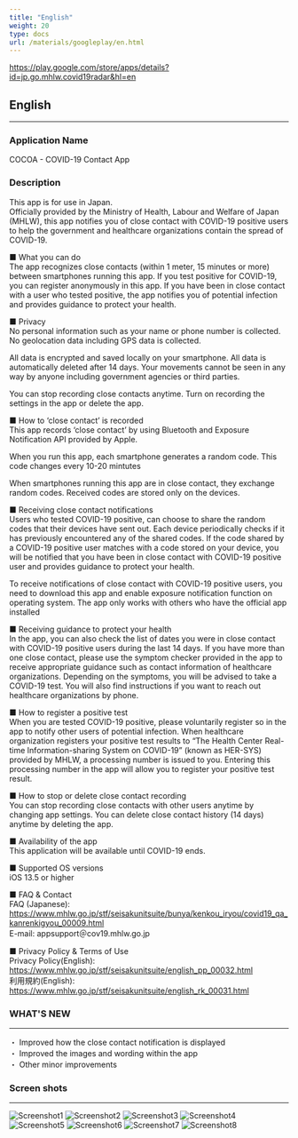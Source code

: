 ```yaml
---
title: "English"
weight: 20
type: docs
url: /materials/googleplay/en.html
---
```


https://play.google.com/store/apps/details?id=jp.go.mhlw.covid19radar&hl=en

## English

----

### Application Name
COCOA - COVID-19 Contact App

### Description
This app is for use in Japan.  
Officially provided by the Ministry of Health, Labour and Welfare of Japan (MHLW), this app notifies you of close contact with COVID-19 positive users to help the government and healthcare organizations contain the spread of COVID-19.

■ What you can do  
The app recognizes close contacts (within 1 meter, 15 minutes or more) between smartphones running this app. If you test positive for COVID-19, you can register anonymously in this app. If you have been in close contact with a user who tested positive, the app notifies you of potential infection and provides guidance to protect your health.


■ Privacy  
No personal information such as your name or phone number is collected. No geolocation data including GPS data is collected.

All data is encrypted and saved locally on your smartphone. All data is automatically deleted after 14 days. Your movements cannot be seen in any way by anyone including government agencies or third parties.

You can stop recording close contacts anytime. Turn on recording the settings in the app or delete the app.


■ How to ‘close contact’ is recorded  
This app records ‘close contact’ by using Bluetooth and Exposure Notification API provided by Apple.

When you run this app, each smartphone generates a random code. This code changes every 10-20 mintutes

When smartphones running this app are in close contact, they exchange random codes. Received codes are stored only on the devices.


■ Receiving close contact notifications  
Users who tested COVID-19 positive, can choose to share the random codes that their devices have sent out. Each device periodically checks if it has previously encountered any of the shared codes. If the code shared by a COVID-19 positive user matches with a code stored on your device, you will be notified that you have been in close contact with COVID-19 positive user and provides guidance to protect your health.

To receive notifications of close contact with COVID-19 positive users, you need to download this app and enable exposure notification function on operating system. The app only works with others who have the official app installed

■ Receiving guidance to protect your health  
In the app, you can also check the list of dates you were in close contact with COVID-19 positive users during the last 14 days. If you have more than one close contact, please use the symptom checker provided in the app to receive appropriate guidance such as contact information of healthcare organizations. Depending on the symptoms, you will be advised to take a COVID-19 test. You will also find instructions if you want to reach out healthcare organizations by phone.

■ How to register a positive test  
When you are tested COVID-19 positive, please voluntarily register so in the app to notify other users of potential infection. When healthcare organization registers your positive test results to “The Health Center Real-time Information-sharing System on COVID-19” (known as HER-SYS) provided by MHLW, a processing number is issued to you. Entering this processing number in the app will allow you to register your positive test result.

■ How to stop or delete close contact recording  
You can stop recording close contacts with other users anytime by changing app settings. You can delete close contact history (14 days) anytime by deleting the app.

■ Availability of the app  
This application will be available until COVID-19 ends.

■ Supported OS versions  
iOS 13.5 or higher

■ FAQ & Contact  
FAQ (Japanese): https://www.mhlw.go.jp/stf/seisakunitsuite/bunya/kenkou_iryou/covid19_qa_kanrenkigyou_00009.html  
E-mail: appsupport＠cov19.mhlw.go.jp

■ Privacy Policy & Terms of Use  
Privacy Policy(English): https://www.mhlw.go.jp/stf/seisakunitsuite/english_pp_00032.html  
利用規約(English): https://www.mhlw.go.jp/stf/seisakunitsuite/english_rk_00031.html  

### WHAT'S NEW

----

・ Improved how the close contact notification is displayed  
・ Improved the images and wording within the app  
・ Other minor improvements  

### Screen shots

----

![Screenshot1](/cocoa/materials/google_play/en/screenshot1.webp)
![Screenshot2](/cocoa/materials/google_play/en/screenshot2.webp)
![Screenshot3](/cocoa/materials/google_play/en/screenshot3.webp)
![Screenshot4](/cocoa/materials/google_play/en/screenshot4.webp)
![Screenshot5](/cocoa/materials/google_play/en/screenshot5.webp)
![Screenshot6](/cocoa/materials/google_play/en/screenshot6.webp)
![Screenshot7](/cocoa/materials/google_play/en/screenshot7.webp)
![Screenshot8](/cocoa/materials/google_play/en/screenshot8.webp)
